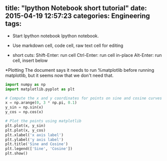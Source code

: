 title: "Ipython Notebook short tutorial"
date: 2015-04-19 12:57:23
categories: Engineering
tags: 
---
* Start Ipython notebook 
Ipython notebook.

* Use markdown cell, code cell, raw text cell for editing

* short cuts: 
Shift-Enter: run cell
Ctrl-Enter: run cell in-place
Alt-Enter: run cell, insert below
<!--more-->

*Plotting
The document says it needs to run %matplotlib before running matplotlib, but it seems now that we don't need that. 
```python
import numpy as np
import matplotlib.pyplot as plt

# Compute the x and y coordinates for points on sine and cosine curves
x = np.arange(0, 3 * np.pi, 0.1)
y_sin = np.sin(x)
y_cos = np.cos(x)

# Plot the points using matplotlib
plt.plot(x, y_sin)
plt.plot(x, y_cos)
plt.xlabel('x axis label')
plt.ylabel('y axis label')
plt.title('Sine and Cosine')
plt.legend(['Sine', 'Cosine'])
plt.show()
```